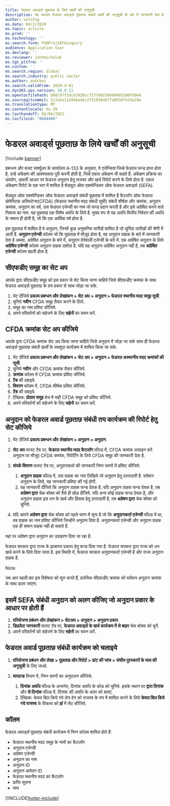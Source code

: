 ```yaml
---
title: फेडरल अवार्ड्स पूछताछ के लिये खर्चों की अनुसूची
description: यह अध्याय फेडरल अवार्ड्स पूछताछ संबंधी खर्चों की अनुसूची के बारे में जानकारी देता है.
author: velofog
ms.date: 04/2/2020
ms.topic: article
ms.prod: ''
ms.technology: ''
ms.search.form: PSNProjSEFAinquiry
audience: Application User
ms.devlang: ''
ms.reviewer: johnmichalak
ms.tgt_pltfrm: ''
ms.custom: ''
ms.search.region: Global
ms.search.industry: public sector
ms.author: andchoi
ms.search.validFrom: 2020-4-01
ms.dyn365.ops.version: 10.0.11
ms.openlocfilehash: b88c97f3dcb1020ccf17788256990485580f6964
ms.sourcegitcommit: 2c2a5a11d446adec2f21030ab77a053d7e2da28e
ms.translationtype: MT
ms.contentlocale: hi-IN
ms.lasthandoff: 05/04/2022
ms.locfileid: "8684460"
---
```

# <a name="schedule-of-expenditures-of-federal-awards-inquiry"></a>फेडरल अवार्ड्स पूछताछ के लिये खर्चों की अनुसूची

[!include [banner](../includes/banner.md)]

प्रबन्धन और बजट सर्क्युलर के कार्यालय A-133 के अनुसार, वे एजेन्सियां जिन्हे फेडरल फन्ड प्राप्त होता है, उन्हे अंकेक्षण की आवश्यकता पूरी करनी होती है, जिसे एकल अंकेक्षण भी कहते हैं. अंकेक्षण प्रक्रिया का उपयोग, आवर्ती आधार पर फेडरल अनुदान हेतु राजस्व और खर्च रिपोर्ट करने के लिये होता है. एकल अंकेक्षण रिपोर्ट के एक भाग में शामिल है शेड्यूल ऑफ एक्स्पेन्डिचर ऑफ फेडरल अवार्ड्स (SEFA).

शेड्यूल ऑफ एक्स्पेन्डिचर ऑफ फेडरल अवार्ड्स संबंधी पूछताछ में शामिल है कैटलॉग ऑफ फेडरल डोमेस्टिक असिस्टेन्स(CFDA) (फेडरल स्थानीय मदद संबंधी सूची) संबंधी शीर्षक और क्रमांक, अनुदान क्रमांक, अनुदान का वर्ष, उस फेडरल एजेन्सी का नाम जो फन्ड प्रदान करती है और इसे अग्रेषित करने वाले निकाय का नाम. यह पूछताछ एक विशेष अवधि के लिये है. मुख्य रुप से यह अवधि वित्तीय निवेदन की अवधि के समान ही होती है, जो कि एक आर्थिक वर्ष होता है.

इस पूछताछ में शामिल है वे अनुदान, जिनमें कुछ अनुमानित तारीखें शामिल है जो चुनिंदा तारीखों की श्रेणी में आती हैं. **अनुदान एजेन्सी** कॉलम जो कि पूछताछ में मौजूद होता है, वह अनुदान ग्राहक के बारे में जानकारी देता है अथवा, अग्रेषित अनुदान के बारे में, अनुदान देनेवाली एजेन्सी के बारे में. एक अग्रेषित अनुदान के लिये **अग्रेषित एजेन्सी** कॉलम अनुदान ग्राहक दर्शाता है. यदि यह अनुदान अग्रेषित अनुदान नही है, तब **अग्रेषित एजेन्सी** कॉलम खाली होता है.

## <a name="set-up-the-cfda-clusters"></a>सीएफडीए समूह का सेट अप

आपके द्वारा सीएफडीए समूह को इस प्रकार से सेट किया जाना चाहिये जिसे सीएफडीए क्रमांक के साथ फेडरल अवार्ड्स पूछताछ के तय प्रकार से साथ जोड़ा जा सके.

1. भेंट दीजिये **प्रकल्प प्रबन्धन और लेखांकन \> सेट अप \> अनुदान \> फेडरल स्थानीय मदद समूह सूची**.
2. चुनिये **नवीन** CFDA समूह तैयार करने के लिये.
3. समूह का नाम प्रविष्ट कीजिये.
4. अपने परिवर्तनों को सहेजने के लिए **सहेजें** का चयन करें.

## <a name="set-up-cfda-numbers"></a>CFDA क्रमांक सेट अप कीजिये

आपके द्वारा CFDA क्रमांक सेट अप किया जाना चाहिये जिसे अनुदान में जोड़ा जा सके साथ ही फेडरल अवार्ड्स पूछताछ संबंधी खर्चों के तयशुदा कार्यक्रम में शामिल किया जा सके.

1. भेंट दीजिये **प्रकल्प प्रबन्धन और लेखांकन \> सेट अप \> अनुदान \> फेडरल अस्थानीय मदद क्रमांकों की सूची**.
2. चुनिये **नवीन** और CFDA क्रमांक तैयार कीजिये.
3. **क्रमांक** कॉलम में CFDA क्रमांक प्रविष्ट कीजिये.
4. **टैब** की दबाइये.
5. **विवरण** कॉलम में, CFDA शीर्षक प्रविष्ट कीजिये.
6. **टैब** की दबाइये.
7. ऎच्छिक: **प्रोग्राम समूह** क्षेत्र में सही CFDA समूह को प्रविष्ट कीजिये.
8. अपने परिवर्तनों को सहेजने के लिए **सहेजें** का चयन करें.

## <a name="set-up-grants-to-report-for-the-schedule-of-expenditures-of-federal-awards-inquiry"></a>अनुदान को फेडरल अवार्ड पूछताछ संबंधी तय कार्यक्रम की रिपोर्ट हेतु सेट कीजिये

1. भेंट दीजिये **प्रकल्प प्रबन्धन और लेखांकन \> अनुदान \> अनुदान**.
2. **सेट अप** फास्ट टैब पर, **फेडरल स्थानीय मदद कैटलॉग** फील्ड में, CFDA क्रमांक असाइन करें. अनुदान पर मौजूद CFDA क्रमांक, रिपोर्टिंग के लिये CFDA समूह की जानकारी देता है.
3. **संपर्क विवरण** फास्ट टैब पर, अनुदानकर्ता की जानकारी निम्न चरणों में प्रविष्ट कीजिये:

    1. **अनुदान ग्राहक** फील्ड में, उस ग्राहक का नाम लिखिये जो अनुदान हेतु उत्तरदायी है. वर्तमान अनुदान के लिये, यह जानकारी प्रविष्ट की गई होगी.
    2. यह जानकारी दीजिये कि अनुदान ग्राहक फन्ड देयक है. यदि अनुदान ग्राहक फन्ड देयक है, तब **अग्रेषण द्वारा** चेक बॉक्स को वैसे ही छोड़ दीजिये. यदि अन्य कोई ग्राहक फन्ड देयक है, और अनुदान ग्राहक इस धन के खर्च और हिसाब हेतु उत्तरदायी है, तब **अग्रेषण द्वारा** चेक बॉक्स को चुनिये.

4. यदि आपने **अग्रेषण द्वारा** चेक बॉक्स को पहले चरण में चुना है जो कि **अनुदानकर्ता एजेन्सी** फील्ड में था, तब ग्राहक का नाम प्रविष्ट कीजिये जिन्होंने अनुदान दिया है. अनुदानकर्ता एजेन्सी और अनुदान ग्राहक एक ही समान ग्राहक नही हो सकते हैं.

यहां पर अग्रेषण द्वारा अनुदान का उदाहरण दिया जा रहा है:

फेडरल सरकार द्वारा राज्य के ढ़ाचागत प्रकल्प हेतु फन्ड दिया गया है. फेडरल सरकार द्वारा राज्य को धन खर्च करने के लिये दिया जाता है. इस स्थिति में, फेडरल सरकार अनुदानकर्ता एजेन्सी है और राज्य अनुदान ग्राहक है.

> [!NOTE] 
> जब आप पहली बार इस विशेषता को शुरु करते हैं, प्रारंभिक सीएफडीए क्रमांक को वर्तमान अनुदान क्रमांक के साथ डाला जाएगा.

## <a name="exclude-grants-from-sefa-reporting-based-on-the-grant-type"></a>इसमें SEFA संबंधी अनुदान को अलग कीजिए जो अनुदान प्रकार के आधार पर होती हैं

1. **परियोजना प्रबंधन और लेखांकन \> सेटअप \> अनुदान \> अनुदान प्रकार**.
2. **डिफ़ॉल्ट जानकारी** फास्ट टैब पर, **फेडरल अवार्ड्स के खर्च कार्यक्रम में से बाहर** चेक बॉक्स को चुनें.
3. अपने परिवर्तनों को सहेजने के लिए **सहेजें** का चयन करें.

## <a name="run-the-schedule-of-expenditures-of-federal-awards-inquiry"></a>फेडरल अवार्ड पूछताछ संबंधी कार्यक्रम को चलाइये

1. **परियोजना प्रबंधन और लेखा \> पूछताछ और रिपोर्ट \> ग्रांट की जांच \> संघीय पुरस्कारों के व्यय की अनुसूची** के लिए जाओ.
2. **मापदन्ड** विभाग में, निम्न चरणों का अनुपालन कीजिये:

    1. **दिनांक अवधि** फील्ड के अन्तर्गत, दिनांक अवधि के कोड को चुनिये. इसके स्थान पर **द्वारा दिनांक** और **से दिनांक** फील्ड में, दिनांक की अवधि के अंतर को बताएं.
    2. ऎच्छिक: केवल बिल किये गये लेन देन को राजस्व के रुप में शामिल करने के लिये **केवल बिल किये गये राजस्व** के विकल्प को **हां** में सेट कीजिये.

## <a name="columns"></a>कॉलम

फेडरल अवार्ड्स पूछताछ संबंधी कार्यक्रम में निम्न कॉलम शामिल होते हैं:

- फेडरल स्थानीय मदद समूह के नामों का कैटलॉग
- अनुदान एजेन्सी
- अग्रेषण एजेन्सी
- अनुदान का नाम
- अनुदान ID
- अनुदान आवेदन ID
- फेडरल स्थानीय मदद का कैटलॉग
- प्राप्ति सूचना
- व्यय


[!INCLUDE[footer-include](../includes/footer-banner.md)]